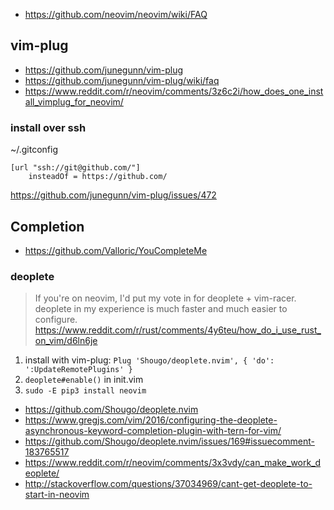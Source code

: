 - https://github.com/neovim/neovim/wiki/FAQ

## vim-plug
- https://github.com/junegunn/vim-plug
- https://github.com/junegunn/vim-plug/wiki/faq
- https://www.reddit.com/r/neovim/comments/3z6c2i/how_does_one_install_vimplug_for_neovim/

### install over ssh

~/.gitconfig

```
[url "ssh://git@github.com/"]                                                   
    insteadOf = https://github.com/
```

https://github.com/junegunn/vim-plug/issues/472

## Completion

- https://github.com/Valloric/YouCompleteMe

### deoplete

> If you're on neovim, I'd put my vote in for deoplete + vim-racer. deoplete in my experience is much faster and much easier to configure.
> https://www.reddit.com/r/rust/comments/4y6teu/how_do_i_use_rust_on_vim/d6ln6je


1. install with vim-plug: `Plug 'Shougo/deoplete.nvim', { 'do': ':UpdateRemotePlugins' }`
2. `deoplete#enable()` in init.vim
3. `sudo -E pip3 install neovim`

- https://github.com/Shougo/deoplete.nvim
- https://www.gregjs.com/vim/2016/configuring-the-deoplete-asynchronous-keyword-completion-plugin-with-tern-for-vim/
- https://github.com/Shougo/deoplete.nvim/issues/169#issuecomment-183765517
- https://www.reddit.com/r/neovim/comments/3x3vdy/can_make_work_deoplete/
- http://stackoverflow.com/questions/37034969/cant-get-deoplete-to-start-in-neovim
